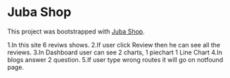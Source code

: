 # Juba Shop

This project was bootstrapped with [Juba Shop](https://github.com/facebook/create-react-app).

1.In this site 6 reviws shows.
2.If user click Review then he can see all the reviews.
3.In Dashboard user can see 2 charts, 1 piechart 1 Line Chart
4.In blogs answer 2 question.
5.If user type wrong routes it will go on notfound page.

